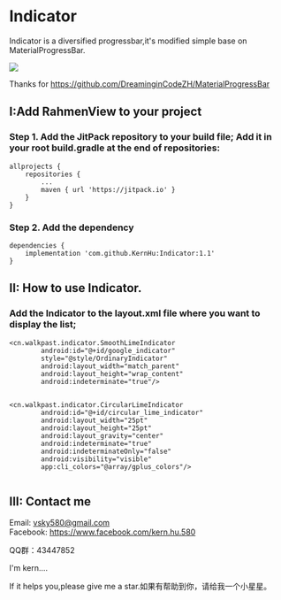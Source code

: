 # Indicator
Indicator is a diversified progressbar,it's modified simple base on MaterialProgressBar.

![](https://github.com/KernHu/Indicator/raw/master/screenshot/screenshot.gif)  

Thanks for https://github.com/DreaminginCodeZH/MaterialProgressBar

##  I:Add RahmenView to your project 

### Step 1. Add the JitPack repository to your build file; Add it in your root build.gradle at the end of repositories:
```
allprojects {
    repositories {
        ...
        maven { url 'https://jitpack.io' }
    }
}
```	
### Step 2. Add the dependency
```
dependencies {
    implementation 'com.github.KernHu:Indicator:1.1'
}
```	

## II: How to use Indicator.

### Add the Indicator to the layout.xml file where you want to display the list;


```  
<cn.walkpast.indicator.SmoothLimeIndicator
        android:id="@+id/google_indicator"
        style="@style/OrdinaryIndicator"
        android:layout_width="match_parent"
        android:layout_height="wrap_content"
        android:indeterminate="true"/>
        
```

```  
<cn.walkpast.indicator.CircularLimeIndicator
        android:id="@+id/circular_lime_indicator"
        android:layout_width="25pt"
        android:layout_height="25pt"
        android:layout_gravity="center"
        android:indeterminate="true"
        android:indeterminateOnly="false"
        android:visibility="visible"
        app:cli_colors="@array/gplus_colors"/>
        
```

## III: Contact me

Email: vsky580@gmail.com  
Facebook: https://www.facebook.com/kern.hu.580

QQ群：43447852

I'm kern....

If it helps you,please give me a star.如果有帮助到你，请给我一个小星星。

